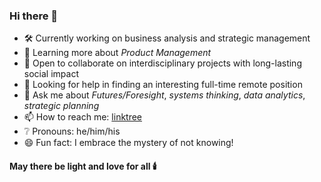 ### Hi there 👋

<!--
**SinaStB/SinaStB** is a ✨ _special_ ✨ repository because its `README.md` (this file) appears on your GitHub profile.
-->

- 🛠️ Currently working on business analysis and strategic management
- 🌱 Learning more about *Product Management*
- 🔭 Open to collaborate on interdisciplinary projects with long-lasting social impact
- 🤔 Looking for help in finding an interesting full-time remote position
- 💬 Ask me about *Futures/Foresight*, *systems thinking*, *data analytics*, *strategic planning*
- 📫 How to reach me: [linktree](https://linktr.ee/sinasb)
- ❔ Pronouns: he/him/his
- 😄 Fun fact: I embrace the mystery of not knowing!

#### May there be light and love for all 🕯️
